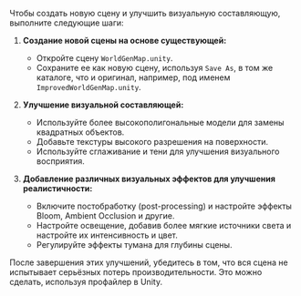 Чтобы создать новую сцену и улучшить визуальную составляющую, выполните следующие шаги:

1. **Создание новой сцены на основе существующей:**
   - Откройте сцену `WorldGenMap.unity`.
   - Сохраните ее как новую сцену, используя `Save As`, в том же каталоге, что и оригинал, например, под именем `ImprovedWorldGenMap.unity`.

2. **Улучшение визуальной составляющей:**
   - Используйте более высокополигональные модели для замены квадратных объектов.
   - Добавьте текстуры высокого разрешения на поверхности.
   - Используйте сглаживание и тени для улучшения визуального восприятия.

3. **Добавление различных визуальных эффектов для улучшения реалистичности:**
   - Включите постобработку (post-processing) и настройте эффекты Bloom, Ambient Occlusion и другие.
   - Настройте освещение, добавив более мягкие источники света и настройте их интенсивность и цвет.
   - Регулируйте эффекты тумана для глубины сцены.

После завершения этих улучшений, убедитесь в том, что вся сцена не испытывает серьёзных потерь производительности. Это можно сделать, используя профайлер в Unity.